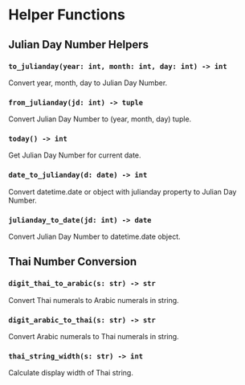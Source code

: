 # Helper Functions

## Julian Day Number Helpers

### `to_julianday(year: int, month: int, day: int) -> int`
Convert year, month, day to Julian Day Number.

### `from_julianday(jd: int) -> tuple`
Convert Julian Day Number to (year, month, day) tuple.

### `today() -> int`
Get Julian Day Number for current date.

### `date_to_julianday(d: date) -> int`
Convert datetime.date or object with julianday property to Julian Day Number.

### `julianday_to_date(jd: int) -> date`
Convert Julian Day Number to datetime.date object.

## Thai Number Conversion

### `digit_thai_to_arabic(s: str) -> str`
Convert Thai numerals to Arabic numerals in string.

### `digit_arabic_to_thai(s: str) -> str`
Convert Arabic numerals to Thai numerals in string.

### `thai_string_width(s: str) -> int`
Calculate display width of Thai string. 